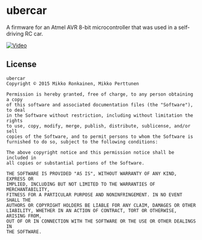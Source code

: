 # ubercar

A firmware for an Atmel AVR 8-bit microcontroller that was used in a self-driving RC car.

[![Video](https://mikoro.github.io/images/ubercar/video.jpg "Video")](https://youtu.be/XacptmlKugA)

## License

    ubercar
    Copyright © 2015 Mikko Ronkainen, Mikko Perttunen
    
    Permission is hereby granted, free of charge, to any person obtaining a copy
    of this software and associated documentation files (the "Software"), to deal
    in the Software without restriction, including without limitation the rights
    to use, copy, modify, merge, publish, distribute, sublicense, and/or sell
    copies of the Software, and to permit persons to whom the Software is
    furnished to do so, subject to the following conditions:
    
    The above copyright notice and this permission notice shall be included in
    all copies or substantial portions of the Software.
    
    THE SOFTWARE IS PROVIDED "AS IS", WITHOUT WARRANTY OF ANY KIND, EXPRESS OR
    IMPLIED, INCLUDING BUT NOT LIMITED TO THE WARRANTIES OF MERCHANTABILITY,
    FITNESS FOR A PARTICULAR PURPOSE AND NONINFRINGEMENT. IN NO EVENT SHALL THE
    AUTHORS OR COPYRIGHT HOLDERS BE LIABLE FOR ANY CLAIM, DAMAGES OR OTHER
    LIABILITY, WHETHER IN AN ACTION OF CONTRACT, TORT OR OTHERWISE, ARISING FROM,
    OUT OF OR IN CONNECTION WITH THE SOFTWARE OR THE USE OR OTHER DEALINGS IN
    THE SOFTWARE.